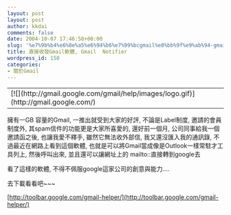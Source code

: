 ```yaml
---
layout: post
layout: post
author: kkdai
comments: false
date: 2004-10-07 17:46:58+00:00
slug: '%e7%9b%b4%e6%8e%a5%e6%94%b6%e7%99%bcgmail%e8%bb%9f%e9%ab%94-gmail-notifier'
title: 直接收發Gmail軟體, Gmail  Notifier
wordpress_id: 150
categories:
- 關於Gmail
---
```


<table cellpadding="0" width="715" border="0" cellspacing="0" ><tbody ><tr >
<td >[![](http://gmail.google.com/gmail/help/images/logo.gif)](http://gmail.google.com/)
</td></tr></tbody></table>

擁有一GB 容量的Gmail, 一推出就受到大家的好評, 不論是Label制度, 邀請的會員制度外, 其spam信件的功能更是大家所喜愛的, 還好前一個月, 公司同事給我一個邀請函之後, 也讓我愛不釋手, 雖然它無法收外部信, 我又還沒匯入我的通訊錄, 不過最近在網路上看到這個軟體, 也就是可以將Gmail當成像是Outlook一樣常駐才工具列上, 然後呼叫出來, 並且還可以讓網址上的 mailto::直接轉到google去

看了這樣的軟體, 不得不佩服google這家公司的創意與能力....

去下載看看吧~~~ 

[http://toolbar.google.com/gmail-helper/](http://toolbar.google.com/gmail-helper/)
